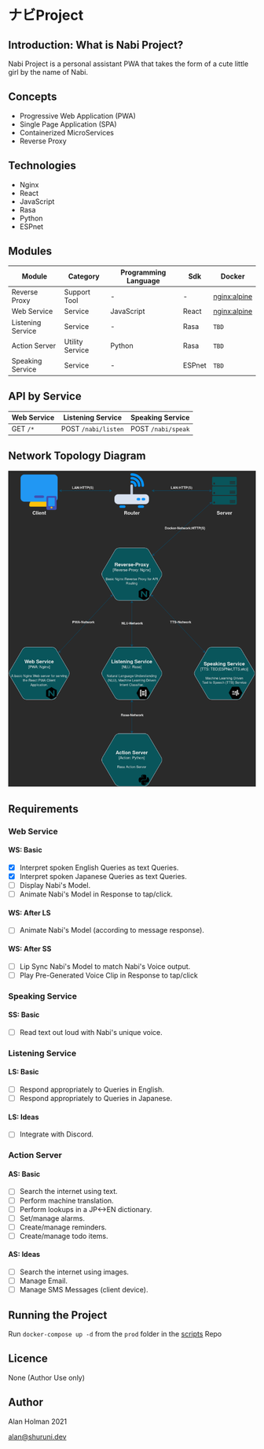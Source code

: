 # ナビProject

## Introduction: What is Nabi Project?

Nabi Project is a personal assistant PWA that takes the form of a cute little girl by the name of Nabi.

## Concepts

- Progressive Web Application (PWA)
- Single Page Application (SPA)
- Containerized MicroServices
- Reverse Proxy

## Technologies

- Nginx
- React
- JavaScript
- Rasa
- Python
- ESPnet

## Modules

| Module | Category  | Programming Language | Sdk | Docker |
| ------ | --------- | -------------------- | -------- | ------ |
|Reverse Proxy|Support Tool|-|-|[nginx:alpine](https://hub.docker.com/_/nginx)|
|Web Service|Service|JavaScript|React|[nginx:alpine](https://hub.docker.com/_/nginx)|
|Listening Service|Service|-|Rasa|`TBD`|
|Action Server|Utility Service|Python|Rasa|`TBD`|
|Speaking Service|Service|-|ESPnet|`TBD`|

## API by Service

| Web Service | Listening Service   | Speaking Service   |
| ----------- | ------------------- | ------------------ |
| GET `/*`    | POST `/nabi/listen` | POST `/nabi/speak` |

## Network Topology Diagram

![Topology](docs/Images/Network-Topology.png)

## Requirements

### Web Service

#### WS: Basic

- [x] Interpret spoken English Queries as text Queries.
- [x] Interpret spoken Japanese Queries as text Queries.
- [ ] Display Nabi's Model.
- [ ] Animate Nabi's Model in Response to tap/click.

#### WS: After LS

- [ ] Animate Nabi's Model (according to message response).

#### WS: After SS

- [ ] Lip Sync Nabi's Model to match Nabi's Voice output.
- [ ] Play Pre-Generated Voice Clip in Response to tap/click

### Speaking Service

#### SS: Basic

- [ ] Read text out loud with Nabi's unique voice.

### Listening Service

#### LS: Basic

- [ ] Respond appropriately to Queries in English.
- [ ] Respond appropriately to Queries in Japanese.

#### LS: Ideas

- [ ] Integrate with Discord.

### Action Server

#### AS: Basic

- [ ] Search the internet using text.
- [ ] Perform machine translation.
- [ ] Perform lookups in a JP<->EN dictionary.
- [ ] Set/manage alarms.
- [ ] Create/manage reminders.
- [ ] Create/manage todo items.

#### AS: Ideas

- [ ] Search the internet using images.
- [ ] Manage Email.
- [ ] Manage SMS Messages (client device).

## Running the Project

Run `docker-compose up -d` from the `prod` folder in the [scripts](https://github.com/Nabi-Project/scripts) Repo

## Licence

None (Author Use only)

## Author

Alan Holman 2021

<alan@shuruni.dev>
